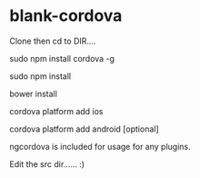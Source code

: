 # blank-cordova

Clone then cd to DIR....

sudo npm install cordova -g

sudo npm install

bower install

cordova platform add ios

cordova platform add android [optional]

ngcordova is included for usage for any plugins.

Edit the src dir...... :)

